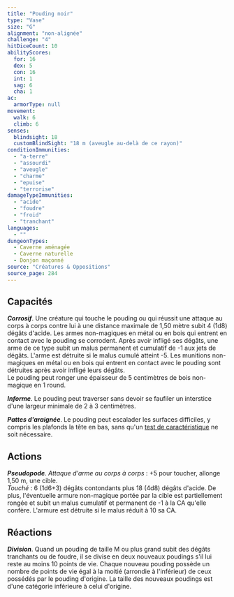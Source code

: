 ```yaml
---
title: "Pouding noir"
type: "Vase"
size: "G"
alignment: "non-alignée"
challenge: "4"
hitDiceCount: 10
abilityScores:
  for: 16
  dex: 5
  con: 16
  int: 1
  sag: 6
  cha: 1
ac:
  armorType: null
movement:
  walk: 6
  climb: 6
senses:
  blindsight: 18
  customBlindSight: "18 m (aveugle au-delà de ce rayon)"
conditionImmunities:
  - "a-terre"
  - "assourdi"
  - "aveugle"
  - "charme"
  - "epuise"
  - "terrorise"
damageTypeImmunities:
  - "acide"
  - "foudre"
  - "froid"
  - "tranchant"
languages:
  - ""
dungeonTypes:
  - Caverne aménagée
  - Caverne naturelle
  - Donjon maçonné
source: "Créatures & Oppositions"
source_page: 284
---
```

## Capacités
_**Corrosif**_. Une créature qui touche le pouding ou qui réussit une attaque au corps à corps contre lui à une distance maximale de 1,50 mètre subit 4 (1d8) dégâts d'acide. Les armes non-magiques en métal ou en bois qui entrent en contact avec le pouding se corrodent. Après avoir infligé ses dégâts, une arme de ce type subit un malus permanent et cumulatif de -1 aux jets de dégâts. L'arme est détruite si le malus cumulé atteint -5. Les munitions non-magiques en métal ou en bois qui entrent en contact avec le pouding sont détruites après avoir infligé leurs dégâts.  
Le pouding peut ronger une épaisseur de 5 centimètres de bois non-magique en 1 round.

_**Informe**_. Le pouding peut traverser sans devoir se faufiler un interstice d'une largeur minimale de 2 à 3 centimètres.

_**Pattes d'araignée**_. Le pouding peut escalader les surfaces difficiles, y compris les plafonds la tête en bas, sans qu'un [test de caractéristique](/utiliser-les-caracteristiques/#tests-de-caracteristique) ne soit nécessaire.

## Actions
_**Pseudopode**_. _Attaque d'arme au corps à corps_ : +5 pour toucher, allonge 1,50 m, une cible.  
_Touché_ : 6 (1d6+3) dégâts contondants plus 18 (4d8) dégâts d'acide. De plus, l'éventuelle armure non-magique portée par la cible est partiellement rongée et subit un malus cumulatif et permanent de -1 à la CA qu'elle confère. L'armure est détruite si le malus réduit à 10 sa CA.

## Réactions
_**Division**_. Quand un pouding de taille M ou plus grand subit des dégâts tranchants ou de foudre, il se divise en deux nouveaux poudings s'il lui reste au moins 10 points de vie. Chaque nouveau pouding possède un nombre de points de vie égal à la moitié (arrondie à l'inférieur) de ceux possédés par le pouding d'origine. La taille des nouveaux poudings est d'une catégorie inférieure à celui d'origine.
